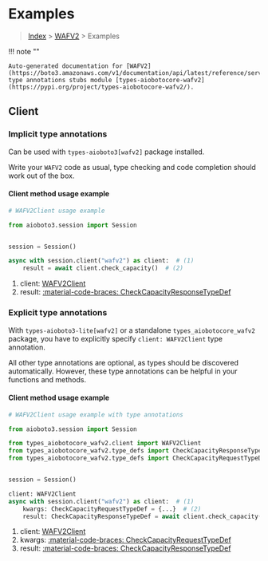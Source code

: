 # Examples

> [Index](../README.md) > [WAFV2](./README.md) > Examples

!!! note ""

    Auto-generated documentation for [WAFV2](https://boto3.amazonaws.com/v1/documentation/api/latest/reference/services/wafv2.html#wafv2)
    type annotations stubs module [types-aiobotocore-wafv2](https://pypi.org/project/types-aiobotocore-wafv2/).

## Client

### Implicit type annotations

Can be used with `types-aioboto3[wafv2]` package installed.

Write your `WAFV2` code as usual,
type checking and code completion should work out of the box.



#### Client method usage example

```python
# WAFV2Client usage example

from aioboto3.session import Session


session = Session()

async with session.client("wafv2") as client:  # (1)
    result = await client.check_capacity()  # (2)
```

1. client: [WAFV2Client](./client.md)
2. result: [:material-code-braces: CheckCapacityResponseTypeDef](./type_defs.md#checkcapacityresponsetypedef)






### Explicit type annotations

With `types-aioboto3-lite[wafv2]`
or a standalone `types_aiobotocore_wafv2` package, you have to explicitly specify
`client: WAFV2Client` type annotation.

All other type annotations are optional, as types should be discovered automatically.
However, these type annotations can be helpful in your functions and methods.


#### Client method usage example

```python
# WAFV2Client usage example with type annotations

from aioboto3.session import Session

from types_aiobotocore_wafv2.client import WAFV2Client
from types_aiobotocore_wafv2.type_defs import CheckCapacityResponseTypeDef
from types_aiobotocore_wafv2.type_defs import CheckCapacityRequestTypeDef


session = Session()

client: WAFV2Client
async with session.client("wafv2") as client:  # (1)
    kwargs: CheckCapacityRequestTypeDef = {...}  # (2)
    result: CheckCapacityResponseTypeDef = await client.check_capacity(**kwargs)  # (3)
```

1. client: [WAFV2Client](./client.md)
2. kwargs: [:material-code-braces: CheckCapacityRequestTypeDef](./type_defs.md#checkcapacityrequesttypedef)
3. result: [:material-code-braces: CheckCapacityResponseTypeDef](./type_defs.md#checkcapacityresponsetypedef)






